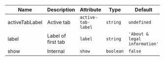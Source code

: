 | Name       | Description                   | Attribute        | Type                                      | Default             |
|------------|-------------------------------|------------------|-------------------------------------------|---------------------|
|activeTabLabel| Active tab | `active-tab-label` | `string` | `undefined` |
|label| Label of first tab | `label` | `string` | `'About & legal information'` |
|show| Internal | `show` | `boolean` | `false` |
